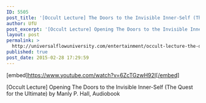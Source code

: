 ```yaml
---
ID: 5505
post_title: '[Occult Lecture] The Doors to the Invisible Inner-Self (The Quest for the Ultimate)'
author: UfU
post_excerpt: '[Occult Lecture] Opening The Doors to the Invisible Inner-Self (The Quest for the Ultimate) by Manly P. Hall, Audiobook'
layout: post
permalink: >
  http://universalflowuniversity.com/entertainment/occult-lecture-the-doors-to-the-invisible-inner-self-the-quest-for-the-ultimate/
published: true
post_date: 2015-02-28 17:29:59
---
```

[embed]https://www.youtube.com/watch?v=6ZcTGzwH92I[/embed]<br>
<p>[Occult Lecture] Opening The Doors to the Invisible Inner-Self (The Quest for the Ultimate) by Manly P. Hall, Audiobook</p>